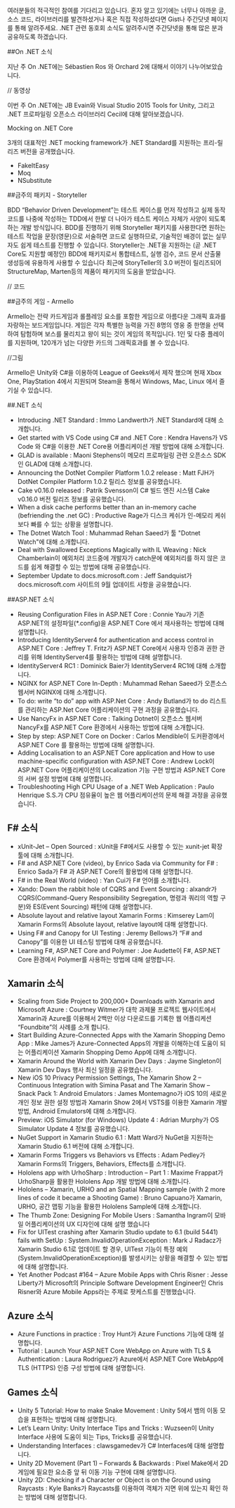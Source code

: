 여러분들의 적극적인 참여를 기다리고 있습니다. 혼자 알고 있기에는 너무나 아까운 글, 소스 코드, 라이브러리를 발견하셨거나 혹은 직접 작성하셨다면 Gist나 주간닷넷 페이지를 통해 알려주세요. .NET 관련 동호회 소식도 알려주시면 주간닷넷을 통해 많은 분과 공유하도록 하겠습니다.

##On .NET 소식

지난 주 On .NET에는 Sébastien Ros 와 Orchard 2에 대해서 이야기 나누어보았습니다.

// 동영상

이번 주 On .NET에는 JB Evain와 Visual Studio 2015 Tools for Unity, 그리고 .NET 프로파일링 오픈소스 라이브러리 Cecil에 대해 알아보겠습니다.

Mocking on .NET Core

3개의 대표적인 .NET mocking framework가 .NET Standard를 지원하는 프리-릴리즈 버전을 공개했습니다.

* FakeItEasy
* Moq
* NSubstitute

##금주의 패키지 - Storyteller

BDD “Behavior Driven Development”는 테스트 케이스를 먼저 작성하고 실제 동작 코드를 나중에 작성하는 TDD에서 한발 더 나아가 테스트 케이스 자체가 사양이 되도록 하는 개발 방식입니다. BDD를 진행하기 위해 Storyteller 패키지를 사용한다면 원하는 테스트 작업을 문장(영문)으로 서술하면 코드로 실행하므로, 기술적인 배경이 없는 실무자도 쉽게 테스트를 진행할 수 있습니다. Storyteller는 .NET을 지원하는 (곧 .NET Core도 지원할 예정인) BDD에 패키지로서 통합테스트, 실행 검수, 코드 문서 산출물 생성등에 유용하게 사용할 수 있습니다 최근에 StoryTeller의 3.0 버전이 릴리즈되어 StructureMap, Marten등의 제품이 패키지의 도움을 받았습니다.

// 코드

##금주의 게임 - Armello

Armello는 전략 카드게임과 롤플레잉 요소를 포함한 게임으로 아름다운 그래픽 효과를 자랑하는 보드게임입니다. 게임은 각자 특별한 능력을 가진 8명의 영웅 중 한명을 선택하여 탐험하며 보스를 물리치고 왕이 되는 것이 게임의 목적입니다. 1인 및 다중 플레이를 지원하며, 120개가 넘는 다양한 카드의 그래픽효과를 볼 수 있습니다.

//그림

Armello은 Unity와 C#을 이용하여 League of Geeks에서 제작 했으며 현재 Xbox One, PlayStation 4에서 지원되며 Steam을 통해서 Windows, Mac, Linux 에서 즐기실 수 있습니다.

##.NET 소식
* Introducing .NET Standard : Immo Landwerth가 .NET Standard에 대해 소개합니다.
* Get started with VS Code using C# and .NET Core : Kendra Havens가 VS Code 와 C#을 이용한 .NET Core용 어플리케이션 개발 방법에 대해 소개합니다.
* GLAD is available : Maoni Stephens이 메모리 프로파일링 관련 오픈소스 SDK인 GLAD에 대해 소개합니다.
* Announcing the DotNet Compiler Platform 1.0.2 release : Matt FJH가 DotNet Compiler Platform 1.0.2 릴리스 정보를 공유했습니다.
* Cake v0.16.0 released : Patrik Svensson이 C# 빌드 엔진 시스템 Cake v0.16.0 버전 릴리즈 정보를 공유했습니다.
* When a disk cache performs better than an in-memory cache (befriending the .net GC) : Productive Rage가 디스크 케쉬가 인-메모리 케쉬보다 빠를 수 있는 상황을 설명합니다.
* The Dotnet Watch Tool : Muhammad Rehan Saeed가 툴 "Dotnet Watch"에 대해 소개합니다.
* Deal with Swallowed Exceptions Magically with IL Weaving : Nick Chamberlain이 예외처리 코드중에 개발자가 catch문에 예외처리를 하지 않은 코드를 쉽게 해결할 수 있는 방법에 대해 공유했습니다.
* September Update to docs.microsoft.com : Jeff Sandquist가 docs.microsoft.com 사이트의 9월 업데이트 사항을 공유했습니다.

##ASP.NET 소식
* Reusing Configuration Files in ASP.NET Core : Connie Yau가 기존 ASP.NET의 설정파일(*.config)을 ASP.NET Core 에서 재사용하는 방법에 대해 설명합니다.
* Introducing IdentityServer4 for authentication and access control in ASP.NET Core : Jeffrey T. Fritz가 ASP.NET Core에서 사용자 인증과 권한 관리를 위해 IdentityServer4를 활용하는 방법에 대해 설명합니다.
* IdentityServer4 RC1 : Dominick Baier가 IdentityServer4 RC1에 대해 소개합니다.
* NGINX for ASP.NET Core In-Depth : Muhammad Rehan Saeed가 오픈소스 웹서버 NGINX에 대해 소개합니다.
* To do: write “to do” app with ASP.Net Core : Andy Butland가 to do 리스트를 관리하는 ASP.Net Core 어플리케이션의 구현 과정을 공유했습니다.
* Use NancyFx in ASP.NET Core : Talking Dotnet이 오픈소스 웹서버 NancyFx를 ASP.NET Core 환경에서 사용하는 방법에 대해 소개합니다.
* Step by step: ASP.NET Core on Docker : Carlos Mendible이 도커환경에서 ASP.NET Core 를 활용하는 방법에 대해 설명합니다.
* Adding Localisation to an ASP.NET Core application and How to use machine-specific configuration with ASP.NET Core : Andrew Lock이 ASP.NET Core 어플리케이션의 Localization 기능 구현 방법과 ASP.NET Core의 서버 설정 방법에 대해 설명합니다.
* Troubleshooting High CPU Usage of a .NET Web Application : Paulo Henrique S.S.가 CPU 점유율이 높은 웹 어플리케이션의 문제 해결 과정을 공유했습니다.

## F# 소식
* xUnit-Jet – Open Sourced : xUnit을 F#에서도 사용할 수 있는 xunit-jet 확장 툴에 대해 소개합니다.
* F# and ASP.NET Core (video), by Enrico Sada via Community for F# : Enrico Sada가 F# 과 ASP.NET Core의 활용법에 대해 설명합니다.
* F# in the Real World (video) : Yan Cui가 F# 언어를 소개합니다.
* Xando: Down the rabbit hole of CQRS and Event Sourcing : alxandr가 CQRS(Command-Query Responsibility Segregation, 명령과 쿼리의 역할 구분)와 ES(Event Sourcing) 패턴에 대해 설명합니다.
* Absolute layout and relative layout Xamarin Forms : Kimserey Lam이 Xamarin Forms의 Absolute layout, relative layout에 대해 설명합니다.
* Using F# and Canopy for UI Testing : Jeremy Bellows가 “F# and Canopy”를 이용한 UI 테스팅 방법에 대해 공유했습니다.
* Learning F#, ASP.NET Core and Polymer : Joe Audette이 F#, ASP.NET Core 환경에서 Polymer를 사용하는 방법에 대해 설명합니다.

## Xamarin 소식
* Scaling from Side Project to 200,000+ Downloads with Xamarin and Microsoft Azure : Courtney Witmer가 대학 과제물 프로젝트 웹사이트에서 Xamarin과 Azure를 이용해서 2백만 이상 다운로드를 기록한 웹 어플리케션 “Foundbite”의 사례를 소개 합니다.
* Start Building Azure-Connected Apps with the Xamarin Shopping Demo App : Mike James가 Azure-Connected Apps의 개발을 이해하는데 도움이 되는 어플리케이션 Xamarin Shopping Demo App에 대해 소개합니다.
* Xamarin Around the World with Xamarin Dev Days : Jayme Singleton이 Xamarin Dev Days 행사 최신 일정을 공유했습니다.
* New iOS 10 Privacy Permission Settings, The Xamarin Show 2 – Continuous Integration with Simina Pasat and The Xamarin Show – Snack Pack 1: Android Emulators : James Montemagno가 iOS 10의 새로운 개인 정보 권한 설정 방법과 Xamarin Show 2에서 VSTS를 이용한 Xamarin 개발 방법, Android Emulators에 대해 소개합니다.
* Preview: iOS Simulator (for Windows) Update 4 : Adrian Murphy가 OS Simulator Update 4 정보를 공유했습니다.
* NuGet Support in Xamarin Studio 6.1 : Matt Ward가 NuGet을 지원하는 Xamarin Studio 6.1 버전에 대해 소개합니다.
* Xamarin Forms Triggers vs Behaviors vs Effects : Adam Pedley가 Xamarin Forms의 Triggers, Behaviors, Effects를 소개합니다.
* Hololens app with UrhoSharp : Introduction – Part 1 : Maxime Frappat가 UrhoSharp을 활용한 Hololens App 개발 방법에 대해 소개합니다.
* Hololens – Xamarin, URHO and an Spatial Mapping sample (with 2 more lines of code it became a Shooting Game) : Bruno Capuano가 Xamarin, URHO, 공간 맵핑 기능을 활용한 Hololens Sample에 대해 소개합니다.
* The Thumb Zone: Designing For Mobile Users : Samantha Ingram이 모바일 어플리케이션의 UX 디자인에 대해 설명 했습니다
* Fix for UITest crashing after Xamarin Studio update to 6.1 (build 5441) fails with SetUp : System.InvalidOperationException : Mark J Radacz가 Xamarin Studio 6.1로 업데이트 할 경우, UITest 기능이 특정 예외(System.InvalidOperationException)를 발생시키는 상황을 해결할 수 있는 방법에 대해 설명합니다.
* Yet Another Podcast #164 – Azure Mobile Apps with Chris Risner : Jesse Liberty가 Microsoft의 Principle Software Development Engineer인 Chris Risner와 Azure Mobile Apps라는 주제로 팟케스트를 진행했습니다.

## Azure 소식
* Azure Functions in practice : Troy Hunt가 Azure Functions 기능에 대해 설명합니다.
* Tutorial : Launch Your ASP.NET Core WebApp on Azure with TLS & Authentication : Laura Rodriguez가 Azure에서 ASP.NET Core WebApp에 TLS (HTTPS) 인증 구성 방법에 대해 설명합니다.

## Games 소식
* Unity 5 Tutorial: How to make Snake Movement : Unity 5에서 뱀의 이동 모습을 표현하는 방법에 대해 설명합니다.
* Let’s Learn Unity: Unity Interface Tips and Tricks : Wuzseen이 Unity Interface 사용에 도움이 되는 Tips, Tricks를 공유했습니다.
* Understanding Interfaces : clawsgamedev가 C# Interfaces에 대해 설명합니다.
* Unity 2D Movement (Part 1) – Forwards & Backwards : Pixel Make에서 2D 게임에 필요한 요소중 앞 뒤 이동 기능 구현에 대해 설명합니다.
* Unity 2D: Checking if a Character or Object is on the Ground using Raycasts : Kyle Banks가 Raycasts를 이용하여 객체가 지면 위에 있는지 확인 하는 방법에 대해 설명합니다.
